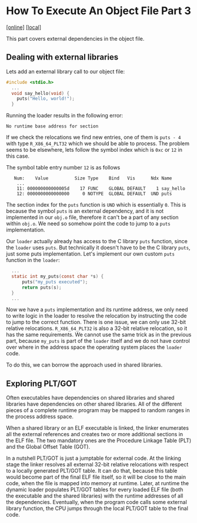 # How To Execute An Object File Part 3
[\[online\]](https://blog.cloudflare.com/how-to-execute-an-object-file-part-3)
[\[local\]](../local_archive/how-to-execute-an-object-file-part-3.html)

This part covers external dependencies in the object file.

## Dealing with external libraries

Lets add an external library call to our object file:

```C
#include <stdio.h>
  ...
  void say_hello(void) {
    puts("Hello, world!");
  }
```

Running the loader results in the following error:

```
No runtime base address for section
```

If we check the relocations we find new entries, one of them is `puts - 4` with type `R_X86_64_PLT32` which we should be able to process. The problem seems to be elsewhere, lets follow the symbol index which is `0xc` or `12` in this case.

The symbol table entry number `12` is as follows

```
   Num:    Value          Size Type    Bind   Vis      Ndx Name
    ...
    11: 000000000000005d    17 FUNC    GLOBAL DEFAULT    1 say_hello
    12: 0000000000000000     0 NOTYPE  GLOBAL DEFAULT  UND puts
```

The section index for the `puts` function is `UND` which is essentially `0`. This is because the symbol `puts` is an external dependency, and it is not implemented in our `obj.o` file, therefore it can't be a part of any section within `obj.o`. We need so somehow point the code to jump to a `puts` implementation.

Our `loader` actually already has access to the C library `puts` function, since the `loader` uses `puts`. But technically it doesn't have to be the C library `puts`, just some puts implementation. Let's implement our own custom `puts` function in the `loader`:

```C
  ...
  static int my_puts(const char *s) {
      puts("my_puts executed");
      return puts(s);
  }
  ...
```

Now we have a `puts` implementation and its runtime address, we only need to write logic in the loader to resolve the relocation by instructing the code to jump to the correct function. There is one issue, we can only use 32-bit relative relocations. `R_X86_64_PLT32` is also a 32-bit relative relocation, so it has the same requirements. We cannot use the same trick as in the previous part, because `my_puts` is part of the `loader` itself and we do not have control over where in the address space the operating system places the `loader` code.

To do this, we can borrow the approach used in shared libraries.

## Exploring PLT/GOT

Often executables have dependencies on shared libraries and shared libraries have dependencies on other shared libraries. All of the different pieces of a complete runtime program may be mapped to random ranges in the process address space.

When a shared library or an ELF executable is linked, the linker enumerates all the external references and creates two or more additional sections in the ELF file. The two mandatory ones are the Procedure Linkage Table (PLT) and the Global Offset Table (GOT).

In a nutshell PLT/GOT is just a jumptable for external code. At the linking stage the linker resolves all external 32-bit relative relocations with respect to a locally generated PLT/GOT table. It can do that, because this table would become part of the final ELF file itself, so it will be close to the main code, when the file is mapped into memory at runtime. Later, at runtime the dynamic loader populates PLT/GOT tables for every loaded ELF file (both the executable and the shared libraries) with the runtime addresses of all the dependencies. Eventually, when the program code calls some external library function, the CPU jumps through the local PLT/GOT table to the final code.
